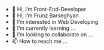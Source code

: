 - 👋 Hi, I’m Front-End-Developer
- 👋 Hi, I’m Frunz Barseghyan
- 👀 I’m interested in Web Developing
- 🌱 I’m currently learning ...
- 💞️ I’m looking to collaborate on ...
- 📫 How to reach me ...



